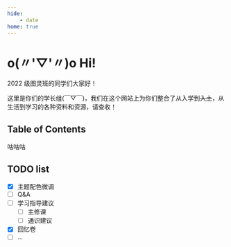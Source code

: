 ```yaml
---
hide:
    - date
home: true
---
```


# o(〃'▽'〃)o Hi!

2022 级图灵班的同学们大家好！

这里是你们的学长组(￣▽￣)，我们在这个网站上为你们整合了从入学到<del>入土</del>，从生活到学习的各种资料和资源，请查收！

## Table of Contents

咕咕咕

## TODO list

- [x] 主题配色微调
- [ ] Q&A
- [ ] 学习指导建议
    - [ ] 主修课
    - [ ] 通识建议
- [x] 回忆卷
- [ ] ...